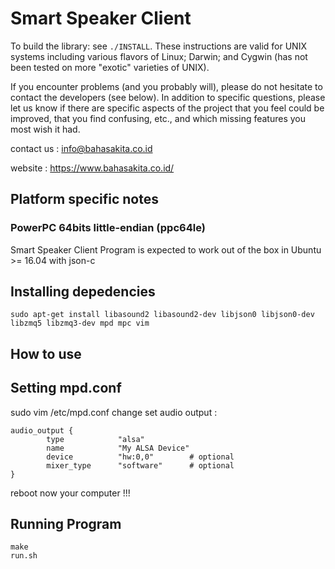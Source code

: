Smart Speaker Client 
====================

To build the library: see `./INSTALL`.  These instructions are valid for UNIX
systems including various flavors of Linux; Darwin; and Cygwin (has not been
tested on more "exotic" varieties of UNIX). 
    
    
If you encounter problems (and you probably will), please do not hesitate to
contact the developers (see below). In addition to specific questions, please
let us know if there are specific aspects of the project that you feel could be
improved, that you find confusing, etc., and which missing features you most
wish it had.



contact us  : info@bahasakita.co.id

website     : https://www.bahasakita.co.id/


Platform specific notes
-----------------------
### PowerPC 64bits little-endian (ppc64le)

Smart Speaker Client Program is expected to work out of the box in Ubuntu >= 16.04 with
json-c

Installing depedencies
----------------------
	sudo apt-get install libasound2 libasound2-dev libjson0 libjson0-dev libzmq5 libzmq3-dev mpd mpc vim

How to use
----------
## Setting mpd.conf
sudo vim /etc/mpd.conf
change set audio output :

	audio_output {
        	type            "alsa"
        	name            "My ALSA Device"
        	device          "hw:0,0"        # optional
        	mixer_type      "software"      # optional	
	}

reboot now your computer !!!
	
## Running Program
	make 
	run.sh
